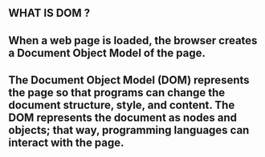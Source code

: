 ## WHAT IS DOM ?

## When a web page is loaded, the browser creates a Document Object Model of the page.

## The Document Object Model (DOM) represents the page so that programs can change the document structure, style, and content. The DOM represents the document as nodes and objects; that way, programming languages can interact with the page.
